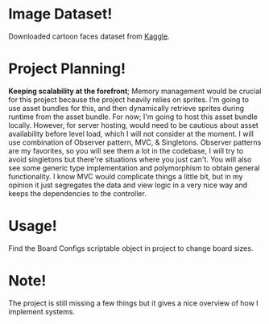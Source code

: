 # Image Dataset!

Downloaded cartoon faces dataset from [Kaggle](https://www.kaggle.com/datasets/brendanartley/cartoon-faces-googles-cartoon-set).

# Project Planning!
**Keeping scalability at the forefront**; Memory management would be crucial for this project because the project heavily relies on sprites. I'm going to use asset bundles for this, and then dynamically retrieve sprites during runtime from the asset bundle. For now; I'm going to host this asset bundle locally. However, for server hosting, would need to be cautious about asset availability before level load, which I will not consider at the moment. I will use combination of Observer pattern, MVC, & Singletons. Observer patterns are my favorites, so you will see them a lot in the codebase, I will try to avoid singletons but there're situations where you just can't. You will also see some generic type implementation and polymorphism to obtain general functionality. I know MVC would complicate things a little bit, but in my opinion it just segregates the data and view logic in a very nice way and keeps the dependencies to the controller.

# Usage!
Find the Board Configs scriptable object in project to change board sizes.

# Note!
The project is still missing a few things but it gives a nice overview of how I implement systems.
